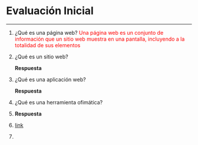 
# Evaluación Inicial 
________________________________________

1. ¿Qué es una página web? 
    <spam style="color:red">Una página web es un conjunto de información que un sitio web muestra en una pantalla, incluyendo a la totalidad de sus elementos 

2. ¿Qué es un sitio web?

    __Respuesta__

3. ¿Qué es una aplicación web?
   
    __Respuesta__

4. ¿Qué es una herramienta ofimática? 
   
5. 
    __Respuesta__

6.  [link](https://www.google.com/intl/es-419/chrome/browser-tools "Herramientas de Google")
7.  